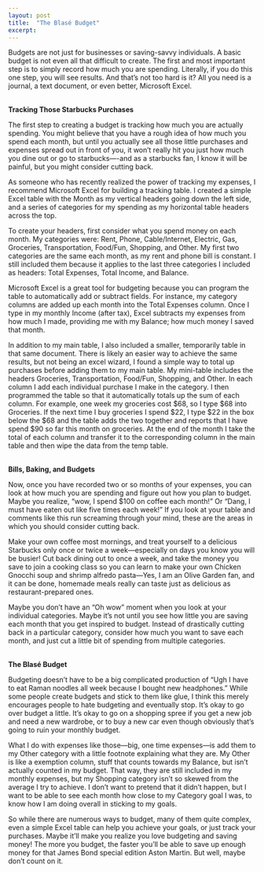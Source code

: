 ```yaml
---
layout: post
title:  "The Blasé Budget"
excerpt:
---
```


<p>Budgets are not just for businesses or saving-savvy individuals. A basic budget is not even all that difficult
to create. The first and most important step is to simply record how much you are spending. Literally, if you do
this one step, you will see results. And that’s not too hard is it? All you need is a journal, a text document,
or even better, Microsoft Excel.</p>

<br/>
<strong>Tracking Those Starbucks Purchases</strong>
<p>The first step to creating a budget is tracking how much you are actually spending. You might believe that you
have a rough idea of how much you spend each month, but until you actually see all those little purchases and
expenses spread out in front of you, it won’t really hit you just how much you dine out or go to starbucks—-and
as a starbucks fan, I know it will be painful, but you might consider cutting back.</p>

<p>As someone who has recently realized the power of tracking my expenses, I recommend Microsoft Excel for building
 a tracking table. I created a simple Excel table with the Month as my vertical headers going down the left side,
 and a series of categories for my spending as my horizontal table headers across the top.</p>

<p>To create your headers, first consider what you spend money on each month. My categories were: Rent, Phone,
Cable/Internet, Electric, Gas, Groceries, Transportation, Food/Fun, Shopping, and Other.  My first two categories
are the same each month, as my rent and phone bill is constant. I still included them because it applies to the
last three categories I included as headers: Total Expenses, Total Income, and Balance.</p>

<p>Microsoft Excel is a great tool for budgeting because you can program the table to automatically add or subtract fields. For instance, my category columns are added up each month into the Total Expenses column. Once I type in my monthly Income (after tax), Excel subtracts my expenses from how much I made, providing me with my Balance; how much money I saved that month.</p>

<p>In addition to my main table, I also included a smaller, temporarily table in that same document. There is likely an easier way to achieve the same results, but not being an excel wizard, I found a simple way to total up purchases before adding them to my main table. My mini-table includes the headers Groceries, Transportation, Food/Fun, Shopping, and Other. In each column I add each individual purchase I make in the category. I then programmed the table so that it automatically totals up the sum of each column. For example, one week my groceries cost $68, so I type $68 into Groceries. If the next time I buy groceries I spend $22, I type $22 in the box below the $68 and the table adds the two together and reports that I have spend $90 so far this month on groceries. At the end of the month I take the total of each column and transfer it to the corresponding column in the main table and then wipe the data from the temp table.</p>

<br/>
<strong>Bills, Baking, and Budgets</strong>
<p>Now, once you have recorded two or so months of your expenses, you can look at how much you are spending and figure out how you plan to budget. Maybe you realize, “wow, I spend $100 on coffee each month!” Or “Dang, I must have eaten out like five times each week!” If you look at your table and comments like this run screaming through your mind, these are the areas in which you should consider cutting back.</p>

<p>Make your own coffee most mornings, and treat yourself to a delicious Starbucks only once or twice a week—especially on days you know you will be busier! Cut back dining out to once a week, and take the money you save to join a cooking class so you can learn to make your own Chicken Gnocchi soup and shrimp alfredo pasta—Yes, I am an Olive Garden fan, and it can be done, homemade meals really can taste just as delicious as restaurant-prepared ones.</p>

<p>Maybe you don’t have an “Oh wow” moment when you look at your individual categories. Maybe it’s not until you see how little you are saving each month that you get inspired to budget. Instead of drastically cutting back in a particular category, consider how much you want to save each month, and just cut a little bit of spending from multiple categories.</p>

<br/>
<strong>The Blasé Budget</strong>
<p>Budgeting doesn’t have to be a big complicated production of “Ugh I have to eat Raman noodles all week because I bought new headphones.” While some people create budgets and stick to them like glue, I think this merely encourages people to hate budgeting and eventually stop. It’s okay to go over budget a little. It’s okay to go on a shopping spree if you get a new job and need a new wardrobe, or to buy a new car even though obviously that’s going to ruin your monthly budget.</p>

<p>What I do with expenses like those—big, one time expenses—is add them to my Other category with a little footnote explaining what they are. My Other is like a exemption column, stuff that counts towards my Balance, but isn’t actually counted in my budget. That way, they are still included in my monthly expenses, but my Shopping category isn’t so skewed from the average I try to achieve. I don’t want to pretend that it didn’t happen, but I want to be able to see each month how close to my Category goal I was, to know how I am doing overall in sticking to my goals.</p>

<p>So while there are numerous ways to budget, many of them quite complex, even a simple Excel table can help you achieve your goals, or just track your purchases. Maybe it’ll make you realize you love budgeting and saving money! The more you budget, the faster you’ll be able to save up enough money for that James Bond special edition Aston Martin. But well, maybe don’t count on it.</p>
